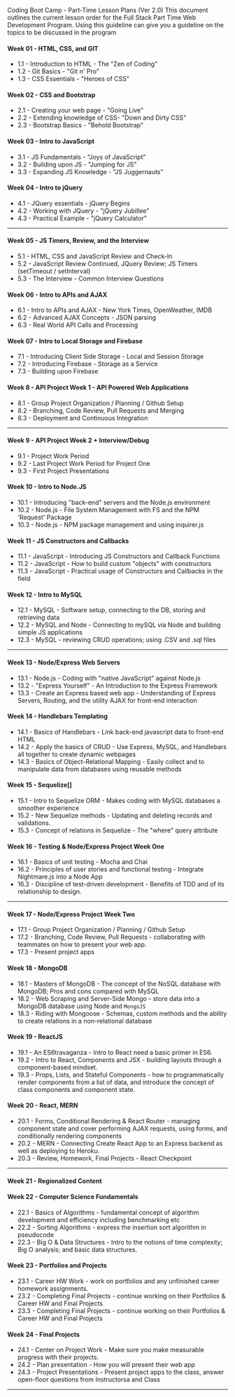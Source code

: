 Coding Boot Camp - Part-Time Lesson Plans (Ver 2.0)
This document outlines the current lesson order for the Full Stack Part Time Web Development Program. Using this guideline can give you a guideline on the topics to be discussed in the program
 
#### Week 01 - HTML, CSS, and GIT
- 1.1 - Introduction to HTML - The "Zen of Coding"
- 1.2 - Git Basics - "Git n' Pro"
- 1.3 - CSS Essentials - "Heroes of CSS"
 
#### Week 02 - CSS and Bootstrap
- 2.1 - Creating your web page  - "Going Live"
- 2.2 - Extending knowledge of CSS- "Down and Dirty CSS"
- 2.3 - Bootstrap Basics - "Behold Bootstrap"
 
#### Week 03 - Intro to JavaScript
- 3.1 - JS Fundamentals - "Joys of JavaScript"
- 3.2 - Building upon JS - "Jumping for JS"
- 3.3 - Expanding JS Knowledge -  "JS Juggernauts"
 
#### Week 04 - Intro to jQuery
- 4.1 - JQuery essentials - jQuery Begins
- 4.2 - Working with JQuery - "jQuery Jubillee"
- 4.3 - Practical Example - "jQuery Calculator"

------------------------------------------------------
 
#### Week 05  - JS Timers, Review, and the Interview
- 5.1 - HTML, CSS and JavaScript Review and Check-In
- 5.2 - JavaScript Review Continued, JQuery Review; JS Timers (setTimeout / setInterval)
- 5.3 - The Interview - Common Interview Questions
 
#### Week 06 - Intro to APIs and AJAX
- 6.1 - Intro to APIs and AJAX - New York Times, OpenWeather, IMDB
- 6.2 - Advanced AJAX Concepts - JSON parsing
- 6.3 - Real World API Calls and Processing
 
#### Week 07 - Intro to Local Storage and Firebase
- 7.1 - Introducing Client Side Storage - Local and Session Storage
- 7.2 - Introducing Firebase - Storage as a Service
- 7.3 - Building upon Firebase
 
#### Week 8 - API Project Week 1 - API Powered Web Applications
- 8.1 - Group Project Organization / Planning / Github Setup
- 8.2 - Branching, Code Review, Pull Requests and Merging
- 8.3 - Deployment and Continuous Integration

------------------------------------------------------
 
#### Week 9 - API Project Week 2 + Interview/Debug
- 9.1 - Project Work Period
- 9.2 - Last Project Work Period for Project One
- 9.3 - First Project Presentations
 
#### Week 10 - Intro to Node.JS
- 10.1 - Introducing "back-end" servers and the Node.js environment
- 10.2 - Node.js - File System Management with FS and the NPM 'Request' Package 
- 10.3 - Node.js - NPM package management and using inquirer.js 
 
#### Week 11 - JS Constructors and Callbacks
- 11.1 - JavaScript - Introducing JS Constructors and Callback Functions
- 11.2 - JavaScript - How to build custom "objects" with constructors
- 11.3 - JavaScript - Practical usage of Constructors and Callbacks in the field
 
#### Week 12 - Intro to MySQL
- 12.1 - MySQL - Software setup, connecting to the DB, storing and retrieving data 
- 12.2 - MySQL and Node - Connecting to mySQL via Node and building simple JS applications 
- 12.3 - MySQL - reviewing CRUD operations; using .CSV and .sql files
 
------------------------------------------------------

#### Week 13 - Node/Express Web Servers
- 13.1 - Node.js - Coding with "native JavaScript" against Node.js
- 13.2 - "Express Yourself" - An Introduction to the Express Framework
- 13.3 -  Create an Express based web app - Understanding of Express Servers, Routing, and the utility AJAX for front-end interaction
 
#### Week 14 - Handlebars Templating
- 14.1 - Basics of Handlebars -  Link back-end javascript data to front-end HTML
- 14.2 - Apply the basics of CRUD - Use Express, MySQL, and Handlebars all together to create dynamic webpages
- 14.3 - Basics of Object-Relational Mapping - Easily collect and to manipulate data from databases using reusable methods
 
#### Week 15 - Sequelize[]
- 15.1 - Intro to Sequelize ORM - Makes coding with MySQL databases a smoother experience
- 15.2 - New Sequelize methods - Updating and deleting records and validations.
- 15.3 - Concept of relations in Sequelize - The "where" query attribute
 
#### Week 16 - Testing & Node/Express Project Week One
- 16.1 - Basics of unit testing -  Mocha and Chai
- 16.2 - Principles of user stories and functional testing - Integrate Nightmare.js into a Node App
- 16.3 - Discipline of test-driven development - Benefits of TDD and of its relationship to design.
 
------------------------------------------------------

#### Week 17 - Node/Express Project Week Two
- 17.1 - Group Project Organization / Planning / Github Setup
- 17.2 - Branching, Code Review, Pull Requests - collaborating with teammates on how to present your web app. 
- 17.3 - Present project apps

#### Week 18 - MongoDB
- 18.1 - Masters of MongoDB - The concept of the NoSQL database with MongoDB; Pros and cons compared with MySQL
- 18.2 - Web Scraping and Server-Side Mongo - store data into a MongoDB database using Node and `MongoJS`
- 18.3 - Riding with Mongoose -  Schemas, custom methods and the ability to create relations in a non-relational database
 
#### Week 19 - ReactJS
- 19.1 - An ES6travaganza - Intro to React need a basic primer in ES6.
- 19.2 - Intro to React, Components and JSX -  building layouts through a component-based mindset.
- 19.3 - Props, Lists, and Stateful Components - how to programmatically render components from a list of data, and introduce the concept of class components and component state.
 
#### Week 20 - React, MERN
- 20.1 - Forms, Conditional Rendering & React Router -  managing component state and cover performing AJAX requests, using forms, and conditionally rendering components
- 20.2 - MERN -  Connecting Create React App to an Express backend as well as deploying to Heroku.
- 20.3 - Review, Homework, Final Projects -  React Checkpoint
 
------------------------------------------------------

#### Week 21 - Regionalized Content
 
#### Week 22 - Computer Science Fundamentals
- 22.1 - Basics of Algorithms - fundamental concept of algorithm development and efficiency including  benchmarking etc
- 22.2 - Sorting Algorithms - express the insertion sort algorithm in pseudocode
- 22.3 - Big O & Data Structures - Intro to the notions of time complexity; Big O analysis; and basic data structures.
 
#### Week 23 - Portfolios and Projects
- 23.1 - Career HW Work - work on portfolios and any unfinished career homework assignments.
- 23.2 - Completing Final Projects - continue working on their Portfolios & Career HW and Final Projects
- 23.3 - Completing Final Projects - continue working on their Portfolios & Career HW and Final Projects
 
#### Week 24 - Final Projects
- 24.1 - Center on Project Work - Make sure you make measurable progress with their projects.
- 24.2 - Plan presentation - How you will present their web app
- 24.3 - Project Presentations - Present project apps to the class, answer open-floor questions from Instructorsa and Class


------------------------------------------------------